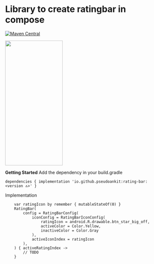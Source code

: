# Library to create ratingbar in compose

[![Maven Central](https://maven-badges.herokuapp.com/maven-central/io.github.pseudoankit/rating-bar/badge.svg)](https://maven-badges.herokuapp.com/maven-central/io.github.pseudoankit/rating-bar)

<img src="https://user-images.githubusercontent.com/54987308/195987064-0797e8b7-9a0e-4eb1-ac41-23478f5e1c8b.gif" width="185" height="400"/>

**Getting Started**
Add the dependency in your build.gradle
```
dependencies { implementation 'io.github.pseudoankit:rating-bar:<version 🔝>' }
```

Implementation
```
    var ratingIcon by remember { mutableStateOf(0) }
    RatingBar(
        config = RatingBarConfig(
            iconConfig = RatingBarIconConfig(
                ratingIcon = android.R.drawable.btn_star_big_off,
                activeColor = Color.Yellow,
                inactiveColor = Color.Gray
            ),
            activeIconIndex = ratingIcon
        ),
    ) { activeRatingIndex -> 
        // TODO
    }
```
